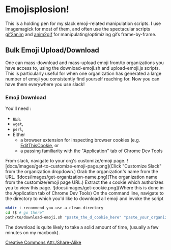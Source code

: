 # Emojisplosion!

This is a holding pen for my slack emoji-related manipulation
scripts. I use Imagemagick for most of them, and often use the
spectacular
scripts [gif2anim](http://www.imagemagick.org/Usage/scripts/gif2anim)
and [anim2gif](http://www.imagemagick.org/Usage/scripts/anim2gif) for
manipulating/optimizing gifs frame-by-frame.

## Bulk Emoji Upload/Download

One can mass-download and mass-upload emoji from/to organizations you
have access to, using the download-emoji.sh and upload-emoji.js
scripts. This is particularly useful for when one organization has
generated a large number of emoji you consistently find yourself
reaching for. Now you can have them everywhere you use slack!

### Emoji Download

You'll need :

- [`pup`](https://github.com/ericchiang/pup),
- `wget`,
- `perl`,
- Either
  - a browser extension for inspecting browser cookies
    (e.g. [EditThisCookie](http://www.editthiscookie.com/), or
  - a passing familiarity with the "Application" tab of Chrome Dev
    Tools

From slack, navigate to your org's customize/emoji page.
![docs/images/get-to-customize-emoji-page.png](Click "Customize Slack" from the organization dropdown.)
Grab the organization's name from the URL.
![docs/images/get-organization-name.png](The organization name from the customize/emoji page URL.)
Extract the `d` cookie which authorizes you to view this page.
![docs/images/get-cookie.png](Where this is done in the Application tab of Chrome Dev Tools)
On the command line, navigate to the directory to which you'd like to download all emoji and invoke the script
```sh
mkdir i-recommend-you-use-a-clean-directory
cd !$ # go there^
path/to/download-emoji.sh "paste_the_d_cookie_here" "paste_your_organization_name_here"
```

The download is quite likely to take a solid amount of time, (usually a few minutes on my macbook).




[Creative Commons Attr./Share-Alike](https://creativecommons.org/licenses/by-sa/3.0/deed.en)

